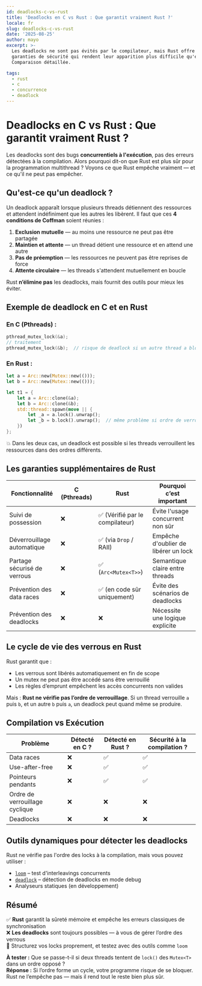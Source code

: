 ```yaml
---
id: deadlocks-c-vs-rust
title: 'Deadlocks en C vs Rust : Que garantit vraiment Rust ?'
locale: fr
slug: deadlocks-c-vs-rust
date: '2025-08-25'
author: mayo
excerpt: >-
  Les deadlocks ne sont pas évités par le compilateur, mais Rust offre des
  garanties de sécurité qui rendent leur apparition plus difficile qu'en C.
  Comparaison détaillée.

tags:
  - rust
  - c
  - concurrence
  - deadlock
---
```


# Deadlocks en C vs Rust : Que garantit vraiment Rust ?

Les deadlocks sont des bugs **concurrentiels à l'exécution**, pas des erreurs détectées à la compilation. Alors pourquoi dit-on que Rust est plus sûr pour la programmation multithread ? Voyons ce que Rust empêche vraiment — et ce qu'il ne peut pas empêcher.

## Qu'est-ce qu'un deadlock ?

Un deadlock apparaît lorsque plusieurs threads détiennent des ressources et attendent indéfiniment que les autres les libèrent. Il faut que ces **4 conditions de Coffman** soient réunies :

1. **Exclusion mutuelle** — au moins une ressource ne peut pas être partagée  
2. **Maintien et attente** — un thread détient une ressource et en attend une autre  
3. **Pas de préemption** — les ressources ne peuvent pas être reprises de force  
4. **Attente circulaire** — les threads s'attendent mutuellement en boucle

Rust **n’élimine pas** les deadlocks, mais fournit des outils pour mieux les éviter.

## Exemple de deadlock en C et en Rust

### En C (Pthreads) :

```c
pthread_mutex_lock(&a);
// traitement
pthread_mutex_lock(&b);  // risque de deadlock si un autre thread a bloqué `b` puis `a`
```

### En Rust :

```rust
let a = Arc::new(Mutex::new(()));
let b = Arc::new(Mutex::new(()));

let t1 = {
    let a = Arc::clone(&a);
    let b = Arc::clone(&b);
    std::thread::spawn(move || {
        let _a = a.lock().unwrap();
        let _b = b.lock().unwrap();  // même problème si ordre de verrouillage inversé
    })
};
```

💥 Dans les deux cas, un deadlock est possible si les threads verrouillent les ressources dans des ordres différents.

## Les garanties supplémentaires de Rust

| Fonctionnalité              | C (Pthreads) | Rust                      | Pourquoi c’est important               |
|-----------------------------|---------------|---------------------------|----------------------------------------|
| Suivi de possession         | ❌            | ✅ (Vérifié par le compilateur) | Évite l'usage concurrent non sûr       |
| Déverrouillage automatique  | ❌            | ✅ (via `Drop` / RAII)     | Empêche d'oublier de libérer un lock  |
| Partage sécurisé de verrous | ❌            | ✅ (`Arc<Mutex<T>>`)       | Semantique claire entre threads       |
| Prévention des data races   | ❌            | ✅ (en code sûr uniquement) | Évite des scénarios de deadlocks       |
| Prévention des deadlocks    | ❌            | ❌                         | Nécessite une logique explicite        |

## Le cycle de vie des verrous en Rust

Rust garantit que :
- Les verrous sont libérés automatiquement en fin de scope
- Un mutex ne peut pas être accédé sans être verrouillé
- Les règles d’emprunt empêchent les accès concurrents non valides

Mais : **Rust ne vérifie pas l’ordre de verrouillage**. Si un thread verrouille `a` puis `b`, et un autre `b` puis `a`, un deadlock peut quand même se produire.

## Compilation vs Exécution

| Problème                    | Détecté en C ? | Détecté en Rust ? | Sécurité à la compilation ? |
|-----------------------------|----------------|--------------------|------------------------------|
| Data races                  | ❌             | ✅                 | ✅                           |
| Use-after-free              | ❌             | ✅                 | ✅                           |
| Pointeurs pendants          | ❌             | ✅                 | ✅                           |
| Ordre de verrouillage cyclique | ❌         | ❌                 | ❌                           |
| Deadlocks                   | ❌             | ❌                 | ❌                           |

## Outils dynamiques pour détecter les deadlocks

Rust ne vérifie pas l'ordre des locks à la compilation, mais vous pouvez utiliser :

- [`loom`](https://docs.rs/loom) – test d'interleavings concurrents
- [`deadlock`](https://docs.rs/deadlock) – détection de deadlocks en mode debug
- Analyseurs statiques (en développement)

## Résumé

✅ **Rust** garantit la sûreté mémoire et empêche les erreurs classiques de synchronisation  
❌ **Les deadlocks** sont toujours possibles — à vous de gérer l’ordre des verrous  
🚀 Structurez vos locks proprement, et testez avec des outils comme `loom`

**À tester :** Que se passe-t-il si deux threads tentent de `lock()` des `Mutex<T>` dans un ordre opposé ?  
**Réponse :** Si l’ordre forme un cycle, votre programme risque de se bloquer. Rust ne l’empêche pas — mais il rend tout le reste bien plus sûr.
